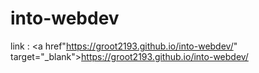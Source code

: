 # into-webdev

link : <a href"https://groot2193.github.io/into-webdev/" target="_blank">https://groot2193.github.io/into-webdev/</a>
